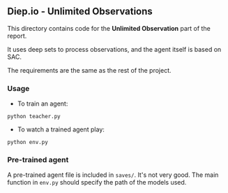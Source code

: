 ## Diep.io - Unlimited Observations

This directory contains code for the **Unlimited Observation** part of the report.

It uses deep sets to process observations, and the agent itself is based on SAC.

The requirements are the same as the rest of the project.

### Usage
- To train an agent:
```
python teacher.py
```

- To watch a trained agent play:
```
python env.py
```

### Pre-trained agent
A pre-trained agent file is included in `saves/`. It's not very good.
The main function in `env.py` should specify the path of the models used.